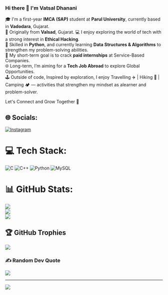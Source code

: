 ### **Hi there 👋 I'm Vatsal Dhanani**

 🎓 I'm a first-year **IMCA (SAP)** student at **Parul University**, currently based in **Vadodara**, Gujarat.  
 🏡 Originally from **Valsad**, Gujarat.
 💻 I enjoy exploring the world of tech with a strong interest in **Ethical Hacking**.  
 🐍 Skilled in **Python**, and currently learning **Data Structures & Algorithms** to strengthen my problem-solving abilities.  
 🎯 My short-term goal is to crack **paid internships** at Service-Based Companies.  
 🌐 Long-term, I’m aiming for a **Tech Job Abroad** to explore Global Opportunities.  
 🕹️ Outside of code, Inspired by exploration, I enjoy Travelling ✈️ | Hiking 🥾 | Camping 🏕️ — activities that strengthen my mindset as alearner and problem-solver.

Let's Connect and Grow Together 🚀


## 🌐 Socials:
[![Instagram](https://img.shields.io/badge/Instagram-%23E4405F.svg?logo=Instagram&logoColor=white)](https://instagram.com/__.vatsall.11) 

# 💻 Tech Stack:
![C](https://img.shields.io/badge/c-%2300599C.svg?style=for-the-badge&logo=c&logoColor=white) ![C++](https://img.shields.io/badge/c++-%2300599C.svg?style=for-the-badge&logo=c%2B%2B&logoColor=white) ![Python](https://img.shields.io/badge/python-3670A0?style=for-the-badge&logo=python&logoColor=ffdd54) ![MySQL](https://img.shields.io/badge/mysql-4479A1.svg?style=for-the-badge&logo=mysql&logoColor=white)
# 📊 GitHub Stats:
![](https://github-readme-stats.vercel.app/api?username=VatsaL-99&theme=blueberry&hide_border=false&include_all_commits=false&count_private=false)<br/>
![](https://nirzak-streak-stats.vercel.app/?user=VatsaL-99&theme=blueberry&hide_border=false)<br/>
![](https://github-readme-stats.vercel.app/api/top-langs/?username=VatsaL-99&theme=blueberry&hide_border=false&include_all_commits=false&count_private=false&layout=compact)

## 🏆 GitHub Trophies
![](https://github-profile-trophy.vercel.app/?username=VatsaL-99&theme=dracula&no-frame=false&no-bg=false&margin-w=4)

### ✍️ Random Dev Quote
![](https://quotes-github-readme.vercel.app/api?type=horizontal&theme=dark)

---
[![](https://visitcount.itsvg.in/api?id=VatsaL-99&icon=0&color=0)](https://visitcount.itsvg.in)

<!-- Proudly created with GPRM ( https://gprm.itsvg.in ) -->
